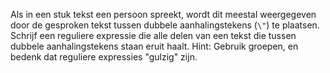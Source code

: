 Als in een stuk tekst een persoon
spreekt, wordt dit meestal weergegeven door de gesproken tekst tussen
dubbele aanhalingstekens (`\"`) te plaatsen. Schrijf een reguliere
expressie die alle delen van een tekst die tussen dubbele
aanhalingstekens staan eruit haalt. Hint: Gebruik groepen, en bedenk dat
reguliere expressies "gulzig" zijn.
